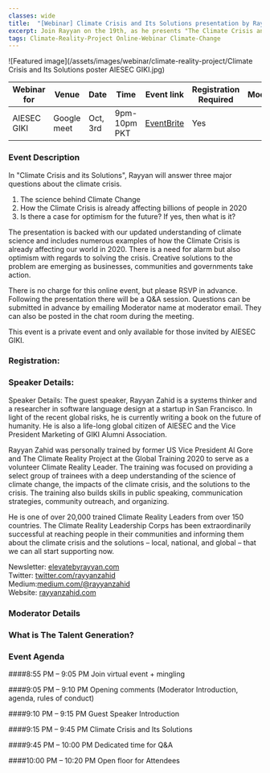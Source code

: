 ```yaml
---
classes: wide
title:  "[Webinar] Climate Crisis and Its Solutions presentation by Rayyan Zahid to AIESEC GIKI "
excerpt: Join Rayyan on the 19th, as he presents "The Climate Crisis and Its Solutions" to AIESEC GIKI.
tags: Climate-Reality-Project Online-Webinar Climate-Change
---
```


![Featured image](/assets/images/webinar/climate-reality-project/Climate Crisis and Its Solutions poster AIESEC GIKI.jpg)

| Webinar for               | Venue       | Date      | Time         | Event link                                                                                                                  | Registration Required | Moderator     | 
|---------------------------|-------------|-----------|--------------|-----------------------------------------------------------------------------------------------------------------------------|-----------------------|---------------| 
| AIESEC GIKI               | Google meet | Oct, 3rd  | 9pm-10pm PKT | [EventBrite](https://www.eventbrite.com/e/online-webinar-climate-crisis-and-its-solutions-aiesec-giki-tickets-122892736483) | Yes                   |               | 


### Event Description

In "Climate Crisis and its Solutions", Rayyan will answer three major questions about the climate crisis.

1) The science behind Climate Change
2) How the Climate Crisis is already affecting billions of people in 2020
3) Is there a case for optimism for the future? If yes, then what is it?

The presentation is backed with our updated understanding of climate science and includes numerous examples of how the Climate Crisis is already affecting our world in 2020. There is a need for alarm but also optimism with regards to solving the crisis. Creative solutions to the problem are emerging as businesses, communities and governments take action.

There is no charge for this online event, but please RSVP in advance. Following the presentation there will be a Q&A session. Questions can be submitted in advance by emailing Moderator name at moderator email. They can also be posted in the chat room during the meeting. 

This event is a private event and only available for those invited by AIESEC GIKI.

### Registration:

<div id="eventbrite-widget-container-122892736483"></div>

<script src="https://www.eventbrite.com/static/widgets/eb_widgets.js"></script>

<script type="text/javascript">
    var exampleCallback = function() {
        console.log('Order complete!');
    };

    window.EBWidgets.createWidget({
        // Required
        widgetType: 'checkout',
        eventId: '122892736483',
        iframeContainerId: 'eventbrite-widget-container-122892736483',

        // Optional
        iframeContainerHeight: 425,  // Widget height in pixels. Defaults to a minimum of 425px if not provided
        onOrderComplete: exampleCallback  // Method called when an order has successfully completed
    });
</script>

### Speaker Details:
Speaker Details:
The guest speaker, Rayyan Zahid is a systems thinker and a researcher in software language design at a startup in San Francisco. In light of the recent global risks, he is currently writing a book on the future of humanity. He is also a life-long global citizen of AIESEC and the Vice President Marketing of GIKI Alumni Association.

Rayyan Zahid was personally trained by former US Vice President Al Gore and The Climate Reality Project at the Global Training 2020 to serve as a volunteer Climate Reality Leader. The training was focused on providing a select group of trainees with a deep understanding of the science of climate change, the impacts of the climate crisis, and the solutions to the crisis. The training also builds skills in public speaking, communication strategies, community outreach, and organizing.

He is one of over 20,000 trained Climate Reality Leaders from over 150 countries. The Climate Reality Leadership Corps has been extraordinarily successful at reaching people in their communities and informing them about the climate crisis and the solutions – local, national, and global – that we can all start supporting now.

Newsletter: [elevatebyrayyan.com](elevatebyrayyan.com)  
Twitter: [twitter.com/rayyanzahid](twitter.com/rayyanzahid)  
Medium:[medium.com/@rayyanzahid](medium.com/@rayyanzahid)  
Website: [rayyanzahid.com](rayyanzahid.com)  

### Moderator Details



### What is The Talent Generation?


### Event Agenda

####8:55 PM – 9:05 PM
Join virtual event + mingling
  

####9:05 PM – 9:10 PM
Opening comments
(Moderator Introduction, agenda, rules of conduct)
  

####9:10 PM – 9:15 PM
Guest Speaker Introduction
  

####9:15 PM – 9:45 PM
Climate Crisis and Its Solutions
  

####9:45 PM – 10:00 PM
Dedicated time for Q&A
  

####10:00 PM – 10:20 PM
Open floor for Attendees

